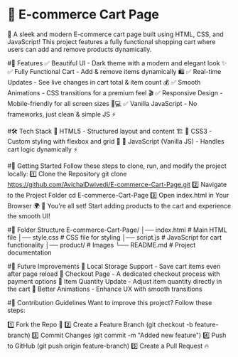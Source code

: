 # 🛒 E-commerce Cart Page
🚀 A sleek and modern E-commerce cart page built using HTML, CSS, and JavaScript! This project features a fully functional shopping cart where users can add and remove products dynamically.


#🎯 Features
✅ Beautiful UI - Dark theme with a modern and elegant look ✨
✅ Fully Functional Cart - Add & remove items dynamically 🛍️
✅ Real-time Updates - See live changes in cart total & item count 💰
✅ Smooth Animations - CSS transitions for a premium feel 🎬
✅ Responsive Design - Mobile-friendly for all screen sizes 📱💻
✅ Vanilla JavaScript - No frameworks, just clean & simple JS ⚡


#🛠️ Tech Stack
🔹 HTML5 - Structured layout and content 🏗️
🔹 CSS3 - Custom styling with flexbox and grid 🎨
🔹 JavaScript (Vanilla JS) - Handles cart logic dynamically ⚡


#🚀 Getting Started
Follow these steps to clone, run, and modify the project locally:
1️⃣ Clone the Repository
  git clone https://github.com/AvichalDwivedi/E-commerce-Cart-Page.git
2️⃣ Navigate to the Project Folder
  cd E-commerce-Cart-Page
3️⃣ Open index.html in Your Browser 🌍
  🎉 You’re all set! Start adding products to the cart and experience the smooth UI!


#📂 Folder Structure
E-commerce-Cart-Page/
│── index.html        # Main HTML file
│── style.css         # CSS file for styling
│── script.js         # JavaScript for cart functionality
│── product/          # Images
└── README.md         # Project documentation

#📌 Future Improvements
🚀 Local Storage Support - Save cart items even after page reload
🚀 Checkout Page - A dedicated checkout process with payment options
🚀 Item Quantity Update - Adjust item quantity directly in the cart
🚀 Better Animations - Enhance UX with smooth transitions


#🤝 Contribution Guidelines
Want to improve this project? Follow these steps:

1️⃣ Fork the Repo 🍴
2️⃣ Create a Feature Branch (git checkout -b feature-branch)
3️⃣ Commit Changes (git commit -m "Added new feature")
4️⃣ Push to GitHub (git push origin feature-branch)
5️⃣ Create a Pull Request 🔥
